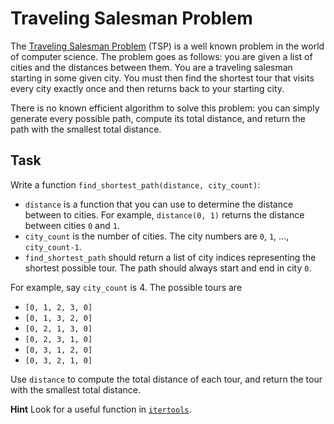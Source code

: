 # Traveling Salesman Problem

The [Traveling Salesman Problem](https://en.wikipedia.org/wiki/Travelling_salesman_problem) (TSP) is a well known problem in the world of computer science.
The problem goes as follows: you are given a list of cities and the distances between them.
You are a traveling salesman starting in some given city.
You must then find the shortest tour that visits every city exactly once and then returns back to your starting city.

There is no known efficient algorithm to solve this problem: you can simply generate every possible path, compute its total distance, and return the path with the smallest total distance.

## Task

Write a function `find_shortest_path(distance, city_count)`:

* `distance` is a function that you can use to determine the distance between to cities.
  For example, `distance(0, 1)` returns the distance between cities `0` and `1`.
* `city_count` is the number of cities.
  The city numbers are `0`, `1`, ..., `city_count-1`.
* `find_shortest_path` should return a list of city indices representing the shortest possible tour.
  The path should always start and end in city `0`.

For example, say `city_count` is 4.
The possible tours are

* `[0, 1, 2, 3, 0]`
* `[0, 1, 3, 2, 0]`
* `[0, 2, 1, 3, 0]`
* `[0, 2, 3, 1, 0]`
* `[0, 3, 1, 2, 0]`
* `[0, 3, 2, 1, 0]`

Use `distance` to compute the total distance of each tour, and return the tour with the smallest total distance.

**Hint** Look for a useful function in [`itertools`](https://docs.python.org/3/library/itertools.html).
